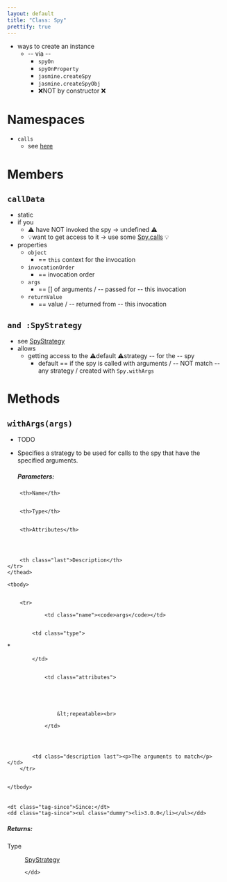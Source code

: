 ```yaml
---
layout: default
title: "Class: Spy"
prettify: true
---
```


* ways to create an instance
  * -- via --
    * `spyOn`
    * `spyOnProperty`
    * `jasmine.createSpy`
    * `jasmine.createSpyObj`
    * ❌NOT by constructor ❌
    
# Namespaces

* `calls`
  * see [here](Spy_calls.md)
    
# Members

## `callData`

* static
* if you 
  * ⚠️ have NOT invoked the spy -> undefined ⚠️
  * 💡want to get access to it -> use some [Spy.calls](Spy_calls.md) 💡
* properties
  * `object`
    * == `this` context for the invocation
  * `invocationOrder`
    * == invocation order
  * `args`
    * == [] of arguments / -- passed for -- this invocation
  * `returnValue`
    * == value / -- returned from -- this invocation 

## `and :SpyStrategy`

* see [SpyStrategy](SpyStrategy.md)
* allows
  * getting access to the ⚠️default ⚠️strategy -- for the -- spy
    * default == if the spy is called with arguments / -- NOT match -- any strategy / created with `Spy.withArgs`

# Methods
    
## `withArgs(args)`
    
* TODO
* Specifies a strategy to be used for calls to the spy that have the
specified arguments.









    <h5>Parameters:</h5>
    

<table class="params">
    <thead>
    <tr>
        
        <th>Name</th>
        

        <th>Type</th>

        
        <th>Attributes</th>
        

        

        <th class="last">Description</th>
    </tr>
    </thead>

    <tbody>
    

        <tr>
            
                <td class="name"><code>args</code></td>
            

            <td class="type">
            
                
<span class="param-type">*</span>


            
            </td>

            
                <td class="attributes">
                

                

                
                    &lt;repeatable><br>
                
                </td>
            

            

            <td class="description last"><p>The arguments to match</p></td>
        </tr>

    
    </tbody>
</table>






<dl class="details">

    

    
    <dt class="tag-since">Since:</dt>
    <dd class="tag-since"><ul class="dummy"><li>3.0.0</li></ul></dd>
    

    

    

    

    

    

    

    

    

    

    

    

    

    

    
</dl>















<h5>Returns:</h5>

        


<dl>
    <dt>
        Type
    </dt>
    <dd>
        
<span class="param-type"><a href="SpyStrategy.html">SpyStrategy</a></span>


    </dd>
</dl>
